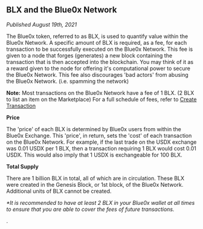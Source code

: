 ## **BLX and the Blue0x Network** ##

_Published August 19th, 2021_

The Blue0x token, referred to as BLX, is used to quantify value within the Blue0x Network. A specific amount of BLX is required, as a fee, for each transaction to be successfully executed on the Blue0x Network.  This fee is given to a node that forges (generates) a new block containing the transaction that is then accepted into the blockchain.  You may think of it as a reward given to the node for offering it's computational power to secure the Blue0x Network.  This fee also discourages 'bad actors' from abusing the Blue0x Network. (i.e. spamming the network)


**Note:** Most transactions on the Blue0x Network have a fee of 1 BLX. (2 BLX to list an item on the Marketplace)
For a full schedule of fees, refer to [Create Transaction](../api/create_transaction.md)

**Price**

The 'price' of each BLX is determined by Blue0x users from within the Blue0x Exchange.  This 'price', in return, sets the 'cost' of each transaction on the Blue0x Network.  For example, if the last trade on the USDX exchange was 0.01 USDX per 1 BLX, then a transaction requiring 1 BLX would cost 0.01 USDX.  This would also imply that 1 USDX is exchangeable for 100 BLX. 

**Total Supply**

There are 1 billion BLX in total, all of which are in circulation.  These BLX were created in the Genesis Block, or 1st block, of the Blue0x Network.  Additional units of BLX cannot be created.

_*It is recommended to have at least 2 BLX in your Blue0x wallet at all times to ensure that you are able to cover the fees of future transactions._





.
